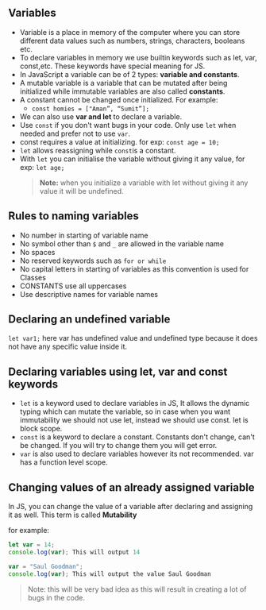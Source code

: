 ## Variables 

- Variable is a place in memory of the computer where you can store different data values such as numbers, strings, characters, booleans etc.
- To declare variables in memory we use builtin keywords such as let, var, const,etc. These keywords have special meaning for JS.
- In JavaScript a variable can be of 2 types: **variable and constants**.
- A mutable variable is a variable that can be mutated after being initialized while immutable variables are also called **constants**.
- A constant cannot be changed once initialized. For example:
    - `const homies = ["Aman”, “Sumit”];`
- We can also use **var and let** to declare a variable.
- Use `const` if you don't want bugs in your code. Only use `let` when needed and prefer not to use `var`.
- const requires a value at initializing. for exp: `const age = 10;`
- `let` allows reassigning while `const`is a constant.
- With `let` you can initialise the variable without giving it any value, for exp: `let age;`
  > **Note:** when you initialize a variable with let without giving it any value it will be undefined.

## Rules to naming variables

- No number in starting of variable name
- No symbol other than `$` and `_` are allowed in the variable name
- No spaces
- No reserved keywords such as `for or while`
- No capital letters in starting of variables as this convention is used for Classes
- CONSTANTS use all uppercases
- Use descriptive names for variable names

## Declaring an undefined variable
`let var1;` here var has undefined value and undefined type because it does not have any specific value inside it. 

## Declaring variables using let, var and const keywords
- `let` is a keyword used to declare variables in JS, It allows the dynamic typing which can mutate the variable, so in case when you want immutability we should not use let, instead we should use const. let is block scope.
- `const` is a keyword to declare a constant. Constants don't change, can't be changed. If you will try to change them you will get error.
- `var` is also used to declare variables however its not recommended. var has a function level scope.


## Changing values of an already assigned variable
In JS, you can change the value of a variable after declaring and assigning it as well. This term is called **Mutability**

for example: 
```jsx
let var = 14;
console.log(var); This will output 14

var = "Saul Goodman";
console.log(var); This will output the value Saul Goodman
```
> Note: this will be very bad idea as this will result in creating a lot of bugs in the code.
